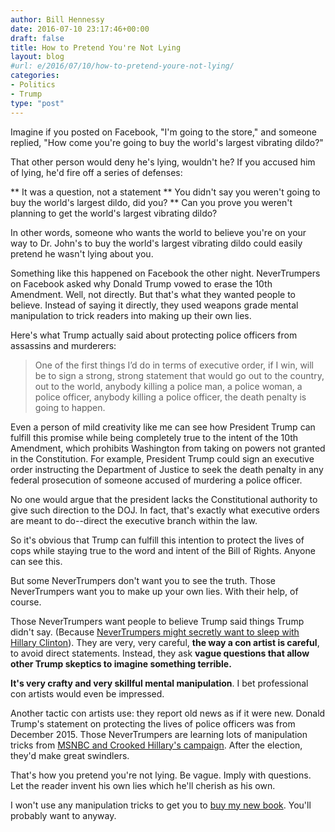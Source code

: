 ```yaml
---
author: Bill Hennessy
date: 2016-07-10 23:17:46+00:00
draft: false
title: How to Pretend You're Not Lying
layout: blog
#url: e/2016/07/10/how-to-pretend-youre-not-lying/
categories:
- Politics
- Trump
type: "post"
---
```


Imagine if you posted on Facebook, "I'm going to the store," and someone replied, "How come you're going to buy the world's largest vibrating dildo?"

That other person would deny he's lying, wouldn't he? If you accused him of lying, he'd fire off a series of defenses:




** It was a question, not a statement
** You didn't say you weren't going to buy the world's largest dildo, did you?
** Can you prove you weren't planning to get the world's largest vibrating dildo?


In other words, someone who wants the world to believe you're on your way to Dr. John's to buy the world's largest vibrating dildo could easily pretend he wasn't lying about you.

Something like this happened on Facebook the other night. NeverTrumpers on Facebook asked why Donald Trump vowed to erase the 10th Amendment. Well, not directly. But that's what they wanted people to believe. Instead of saying it directly, they used weapons grade mental manipulation to trick readers into making up their own lies.

Here's what Trump actually said about protecting police officers from assassins and murderers:



> One of the first things I’d do in terms of executive order, if I win, will be to sign a strong, strong statement that would go out to the country, out to the world, anybody killing a police man, a police woman, a police officer, anybody killing a police officer, the death penalty is going to happen.



Even a person of mild creativity like me can see how President Trump can fulfill this promise while being completely true to the intent of the 10th Amendment, which prohibits Washington from taking on powers not granted in the Constitution. For example, President Trump could sign an executive order instructing the Department of Justice to seek the death penalty in any federal prosecution of someone accused of murdering a police officer.

No one would argue that the president lacks the Constitutional authority to give such direction to the DOJ. In fact, that's exactly what executive orders are meant to do--direct the executive branch within the law.

So it's obvious that Trump can fulfill this intention to protect the lives of cops while staying true to the word and intent of the Bill of Rights. Anyone can see this.

But some NeverTrumpers don't want you to see the truth. Those NeverTrumpers want you to make up your own lies. With their help, of course.

Those NeverTrumpers want people to believe Trump said things Trump didn't say. (Because [NeverTrumpers might secretly want to sleep with Hillary Clinton](https://hennessysview.com/2016/05/04/an-affair-to-dismember/)). They are very, very careful, **the way a con artist is careful**, to avoid direct statements. Instead, they ask **vague questions that allow other Trump skeptics to imagine something terrible.**

**It's very crafty and very skillful mental manipulation**. I bet professional con artists would even be impressed.

Another tactic con artists use: they report old news as if it were new. Donald Trump's statement on protecting the lives of police officers was from December 2015. Those NeverTrumpers are learning lots of manipulation tricks from [MSNBC and Crooked Hillary's campaign](https://hennessysview.com/2016/07/06/why-youre-mad-at-trump/). After the election, they'd make great swindlers.

That's how you pretend you're not lying. Be vague. Imply with questions. Let the reader invent his own lies which he'll cherish as his own.

I won't use any manipulation tricks to get you to [buy my new book](https://amzn.to/29wMUq0). You'll probably want to anyway.
